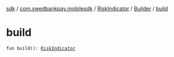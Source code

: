 [sdk](../../../index.md) / [com.swedbankpay.mobilesdk](../../index.md) / [RiskIndicator](../index.md) / [Builder](index.md) / [build](./build.md)

# build

`fun build(): `[`RiskIndicator`](../index.md)